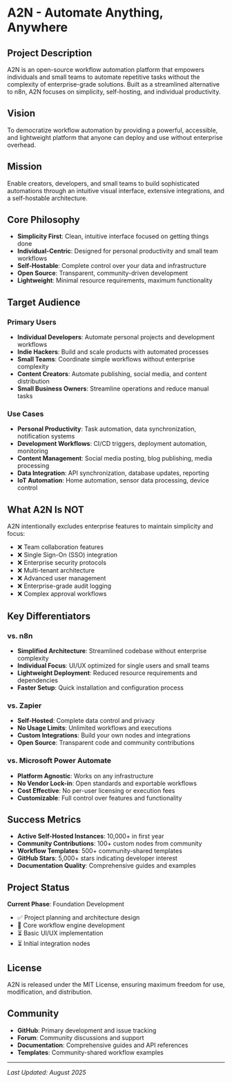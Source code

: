 # A2N - Automate Anything, Anywhere

## Project Description

A2N is an open-source workflow automation platform that empowers individuals and small teams to automate repetitive tasks without the complexity of enterprise-grade solutions. Built as a streamlined alternative to n8n, A2N focuses on simplicity, self-hosting, and individual productivity.

## Vision

To democratize workflow automation by providing a powerful, accessible, and lightweight platform that anyone can deploy and use without enterprise overhead.

## Mission

Enable creators, developers, and small teams to build sophisticated automations through an intuitive visual interface, extensive integrations, and a self-hostable architecture.

## Core Philosophy

- **Simplicity First**: Clean, intuitive interface focused on getting things done
- **Individual-Centric**: Designed for personal productivity and small team workflows
- **Self-Hostable**: Complete control over your data and infrastructure
- **Open Source**: Transparent, community-driven development
- **Lightweight**: Minimal resource requirements, maximum functionality

## Target Audience

### Primary Users
- **Individual Developers**: Automate personal projects and development workflows
- **Indie Hackers**: Build and scale products with automated processes
- **Small Teams**: Coordinate simple workflows without enterprise complexity
- **Content Creators**: Automate publishing, social media, and content distribution
- **Small Business Owners**: Streamline operations and reduce manual tasks

### Use Cases
- **Personal Productivity**: Task automation, data synchronization, notification systems
- **Development Workflows**: CI/CD triggers, deployment automation, monitoring
- **Content Management**: Social media posting, blog publishing, media processing
- **Data Integration**: API synchronization, database updates, reporting
- **IoT Automation**: Home automation, sensor data processing, device control

## What A2N Is NOT

A2N intentionally excludes enterprise features to maintain simplicity and focus:
- ❌ Team collaboration features
- ❌ Single Sign-On (SSO) integration
- ❌ Enterprise security protocols
- ❌ Multi-tenant architecture
- ❌ Advanced user management
- ❌ Enterprise-grade audit logging
- ❌ Complex approval workflows

## Key Differentiators

### vs. n8n
- **Simplified Architecture**: Streamlined codebase without enterprise complexity
- **Individual Focus**: UI/UX optimized for single users and small teams
- **Lightweight Deployment**: Reduced resource requirements and dependencies
- **Faster Setup**: Quick installation and configuration process

### vs. Zapier
- **Self-Hosted**: Complete data control and privacy
- **No Usage Limits**: Unlimited workflows and executions
- **Custom Integrations**: Build your own nodes and integrations
- **Open Source**: Transparent code and community contributions

### vs. Microsoft Power Automate
- **Platform Agnostic**: Works on any infrastructure
- **No Vendor Lock-in**: Open standards and exportable workflows
- **Cost Effective**: No per-user licensing or execution fees
- **Customizable**: Full control over features and functionality

## Success Metrics

- **Active Self-Hosted Instances**: 10,000+ in first year
- **Community Contributions**: 100+ custom nodes from community
- **Workflow Templates**: 500+ community-shared templates
- **GitHub Stars**: 5,000+ stars indicating developer interest
- **Documentation Quality**: Comprehensive guides and examples

## Project Status

**Current Phase**: Foundation Development
- ✅ Project planning and architecture design
- 🔄 Core workflow engine development
- ⏳ Basic UI/UX implementation
- ⏳ Initial integration nodes

## License

A2N is released under the MIT License, ensuring maximum freedom for use, modification, and distribution.

## Community

- **GitHub**: Primary development and issue tracking
- **Forum**: Community discussions and support
- **Documentation**: Comprehensive guides and API references
- **Templates**: Community-shared workflow examples

---

*Last Updated: August 2025*